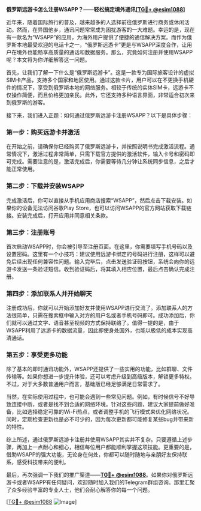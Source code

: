 **俄罗斯远游卡怎么注册WSAPP？——轻松搞定境外通讯[[TG💪+ @esim1088](https://t.me/s/esim1088)]**

近年来，随着国际旅行的普及，越来越多的人选择前往俄罗斯进行商务或休闲活动。然而，在异国他乡，通讯问题常常成为困扰游客的一大难题。幸运的是，现在有一款名为“WSAPP”的应用，为海外用户提供了便捷的通信解决方案。而作为俄罗斯本地最受欢迎的电话卡之一，“俄罗斯远游卡”更是与WSAPP深度合作，让用户在境外也能畅享高质量的通话和数据服务。那么，究竟如何注册并使用WSAPP呢？本文将为你详细解答这一问题。

首先，让我们了解一下什么是“俄罗斯远游卡”。这是一款专为国际旅客设计的虚拟SIM卡产品，支持多个国家和地区使用。通过这款卡片，用户可以在不更换手机硬件的情况下，享受到俄罗斯本地的网络服务。相较于传统的实体SIM卡，远游卡不仅操作简便，而且价格更加亲民。此外，它还支持多种语言界面，非常适合初次来到俄罗斯的游客。

接下来，我们进入正题：如何通过俄罗斯远游卡注册WSAPP？以下是具体步骤：

### 第一步：购买远游卡并激活

在开始之前，请确保你已经购买了俄罗斯远游卡，并按照说明书完成激活流程。通常情况下，激活过程非常简单，只需下载官方提供的激活软件，输入卡号和密码即可完成。需要注意的是，激活完成后，你需要等待几分钟让系统同步信息，之后才能正常使用。

### 第二步：下载并安装WSAPP

完成激活后，你可以直接从手机应用商店搜索“WSAPP”，然后点击下载安装。如果你的设备无法访问谷歌Play Store，也可以访问WSAPP的官方网站获取下载链接。安装完成后，打开应用并同意相关条款。

### 第三步：注册账号

首次启动WSAPP时，你会被引导至注册页面。在这里，你需要填写手机号码以及设置密码。这里有一个小技巧：建议使用远游卡绑定的号码进行注册，这样可以避免后续出现任何兼容性问题。输入完毕后，点击发送验证码按钮，系统会向你的远游卡发送一条验证短信。收到验证码后，将其填入相应位置，最后点击确认完成注册。

### 第四步：添加联系人并开始聊天

注册成功后，你就可以开始添加好友并使用WSAPP进行交流了。添加联系人的方法很简单，只需在搜索框中输入对方的用户名或者手机号码即可。成功添加后，你们就可以通过文字、语音甚至视频的方式保持联络了。值得一提的是，由于WSAPP利用了远游卡的数据流量，因此即使身处国外，也能以极低的成本实现高清通话。

### 第五步：享受更多功能

除了基本的即时通讯功能外，WSAPP还提供了一些实用的功能，比如群聊、文件传输等。如果你想进一步提升体验，还可以考虑升级到高级版本，解锁更多特权。不过，对于大多数普通用户而言，基础版已经足够满足日常需求了。

当然，在实际使用过程中，也可能会遇到一些常见问题。例如，有时候信号不好导致连接中断，或者是找不到合适的网络环境。针对这些问题，建议大家提前做好准备，比如选择稳定可靠的Wi-Fi热点，或者调整手机的飞行模式来优化网络状况。同时，定期检查更新也是必不可少的，因为每次更新都可能修复某些bug并带来新的特性。

综上所述，通过俄罗斯远游卡注册并使用WSAPP其实并不复杂。只要遵循上述步骤，再加上一点耐心和细心，相信每位用户都能顺利掌握这项技能。更重要的是，借助WSAPP的强大功能，无论身在何处，你都可以随时随地与亲朋好友保持联系，感受科技带来的便利。

最后，再次强调一下我们的推广渠道——**[TG💪+ @esim1088](https://t.me/s/esim1088)**。如果你对俄罗斯远游卡或者WSAPP有任何疑问，欢迎随时加入我们的Telegram群组咨询。那里汇聚了众多经验丰富的专业人士，他们会耐心解答你的每一个问题。

[[TG💪+ @esim1088](https://t.me/s/esim1088) ![Image](https://i.postimg.cc/4NQfJmqS/Snipaste-2025-05-13-00-14-12.png)]